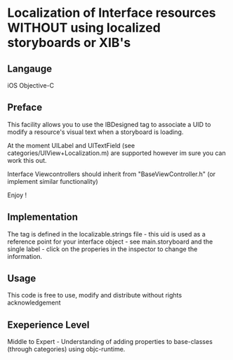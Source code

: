 
# Localization of Interface resources WITHOUT using localized storyboards or XIB's

## Langauge

iOS Objective-C

## Preface

This facility allows you to use the IBDesigned tag to associate a UID to modify a resource's visual text when a storyboard is loading.

At the moment UILabel and UITextField (see categories/UIView+Localization.m)  are supported however im sure you can work this out.

Interface Viewcontrollers should inherit from "BaseViewController.h" (or implement similar functionality)

Enjoy !

## Implementation

The tag is defined in the localizable.strings file - this uid is used as a reference point for your interface object - see main.storyboard and the single label - click on the properies in the inspector to change the information.

## Usage

This code is free to use, modify and distribute without rights acknowledgement

## Exeperience Level

Middle to Expert - Understanding of adding properties to base-classes (through categories) using objc-runtime.
